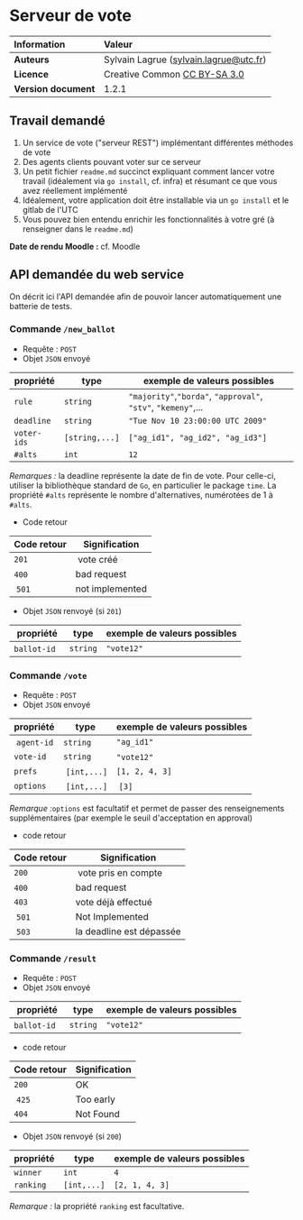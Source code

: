 # Serveur de vote

|  Information |   Valeur              |
| :------------ | :------------- |
| **Auteurs** | Sylvain Lagrue ([sylvain.lagrue@utc.fr](mailto:sylvain.lagrue@utc.fr))|
| **Licence** | Creative Common [CC BY-SA 3.0](https://creativecommons.org/licenses/by-sa/3.0) |
| **Version document** | 1.2.1 |

## Travail demandé

1. Un service de vote ("serveur REST") implémentant différentes méthodes de vote
2. Des agents clients pouvant voter sur ce serveur
3. Un petit fichier `readme.md` succinct expliquant comment lancer votre travail (idéalement via `go install`, cf. infra) et résumant ce que vous avez réellement implémenté
4. Idéalement, votre application doit être installable via un `go install` et le gitlab de l'UTC
5. Vous pouvez bien entendu enrichir les fonctionnalités à votre gré (à renseigner dans le `readme.md`)

**Date de rendu Moodle :** cf. Moodle

## API demandée du web service

On décrit ici l'API demandée afin de pouvoir lancer automatiquement une batterie de tests.

### Commande `/new_ballot`

- Requête : `POST`
- Objet `JSON` envoyé

| propriété  | type        | exemple de valeurs possibles                                      |
|------------|-------------|-------------------------------------------------------------------|
| `rule`      | `string`       | `"majority"`,`"borda"`, `"approval"`, `"stv"`, `"kemeny"`,... |
| `deadline`  | `string`       | `"Tue Nov 10 23:00:00 UTC 2009"`                               |
| `voter-ids` | `[string,...]` | `["ag_id1", "ag_id2", "ag_id3"]`                                       |
| `#alts`     | `int`          | `12` |   

*Remarques :* la deadline représente la date de fin de vote. Pour celle-ci, utiliser la bibliothèque standard de `Go`, en particulier le package `time`. La propriété `#alts` représente le nombre d'alternatives, numérotées de 1 à `#alts`.

- Code retour

| Code retour | Signification |
|-------------|---------------|
| `201`       | vote créé     |
| `400`       | bad request   |
| `501` 	  | not implemented |

- Objet `JSON` renvoyé (si `201`)

| propriété  | type | exemple de valeurs possibles                                  |
|------------|-------------|-----------------------------------------------------|
| `ballot-id`    | `string` | `"vote12"` |

### Commande `/vote`

- Requête : `POST`
- Objet `JSON` envoyé

| propriété   | type | exemple de valeurs possibles |
|------------|-------------|------------------------|
| `agent-id` | `string` | `"ag_id1"` |
| `vote-id`  | `string` | `"vote12"` |
| `prefs`    | `[int,...]` | `[1, 2, 4, 3]` |
| `options`  | `[int,...]` | `[3]` |

*Remarque :*`options` est facultatif et permet de passer des renseignements supplémentaires (par exemple le seuil d'acceptation en approval)

- code retour

| Code retour | Signification |
|-------------|---------------|
| `200`       | vote pris en compte  |
| `400`       | bad request          |
| `403`       |	vote déjà effectué   |
| `501` 	  | Not Implemented      |
| `503`       | la deadline est dépassée |

### Commande `/result`

- Requête : `POST`
- Objet `JSON` envoyé

| propriété  | type | exemple de valeurs possibles                                  |
|------------|-------------|-----------------------------------------------------|
| `ballot-id`    | `string` | `"vote12"` |


- code retour

| Code retour | Signification   |
|-------------|-----------------|
| `200`       | OK              |
| `425`       | Too early       |
| `404`       |	Not Found       |

- Objet `JSON` renvoyé (si `200`)

| propriété   | type | exemple de valeurs possibles |
|------------|-------------|------------------------|
| `winner`   | `int`       | `4`                    |
| `ranking`  | `[int,...]` | `[2, 1, 4, 3]`         |

*Remarque :* la propriété `ranking` est facultative.

